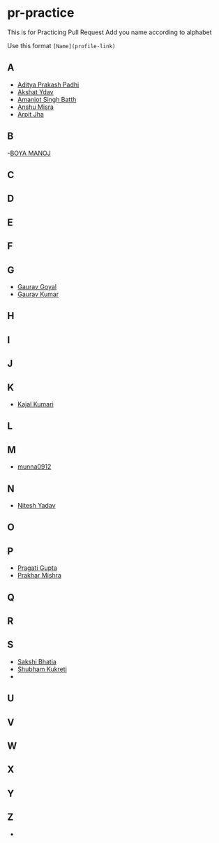 # pr-practice
This is for Practicing Pull Request 
Add you name according to alphabet

Use this format 
`[Name](profile-link)`

## A
- [Aditya Prakash Padhi](https://github.com/watashi-wa-aditya)
- [Akshat Ydav](https://github.com/Akshat1202)
- [Amanjot Singh Batth](https://github.com/ajbatth)
- [Anshu Misra](https://github.com/anshumisra)
- [Arpit Jha](https://github.com/Arpit-Jha)
## B
-[BOYA MANOJ](https://github.com/manoj-boya)

## C

## D

## E

## F

## G
- [Gaurav Goyal](https://github.com/GauravGoyal-123)
- [Gaurav Kumar](https://github.com/itsKiranay)
## H

## I

## J

## K
- [Kajal Kumari](https://github.com/Kajal13081)
## L

## M
- [munna0912](https://github.com/munna0912)
## N
- [Nitesh Yadav](https://github.com/Nitesh2905)

## O

## P
- [Pragati Gupta](https://github.com/pragati2402)
- [Prakhar Mishra](https://github.com/prakhar3062)

## Q

## R

## S
- [Sakshi Bhatia](https://github.com/sakshi79)
- [Shubham Kukreti](https://github.com/KukretiShubham)
- 

## U

## V

## W

## X

## Y

## Z
-
